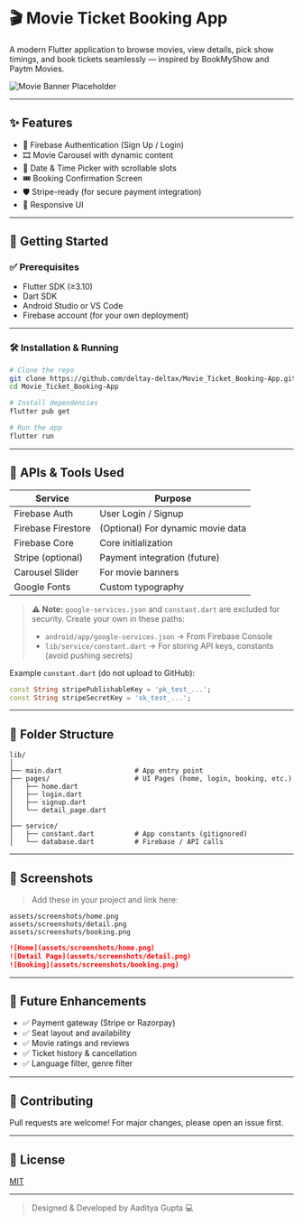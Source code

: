 # 🎬 Movie Ticket Booking App

A modern Flutter application to browse movies, view details, pick show timings, and book tickets seamlessly — inspired by BookMyShow and Paytm Movies.

![Movie Banner Placeholder](assets/images/banner_placeholder.png)

---

## ✨ Features

- 🔐 Firebase Authentication (Sign Up / Login)
- 🎞️ Movie Carousel with dynamic content
- 📅 Date & Time Picker with scrollable slots
- 🎟️ Booking Confirmation Screen
- 🛡️ Stripe-ready (for secure payment integration)
- 📱 Responsive UI

---

## 🚀 Getting Started

### ✅ Prerequisites

- Flutter SDK (≥3.10)
- Dart SDK
- Android Studio or VS Code
- Firebase account (for your own deployment)

---

### 🛠️ Installation & Running

```bash
# Clone the repo
git clone https://github.com/deltay-deltax/Movie_Ticket_Booking-App.git
cd Movie_Ticket_Booking-App

# Install dependencies
flutter pub get

# Run the app
flutter run
```

---

## 🔐 APIs & Tools Used

| Service           | Purpose                          |
|------------------|----------------------------------|
| Firebase Auth     | User Login / Signup              |
| Firebase Firestore| (Optional) For dynamic movie data|
| Firebase Core     | Core initialization              |
| Stripe (optional) | Payment integration (future)     |
| Carousel Slider   | For movie banners                |
| Google Fonts      | Custom typography                |

> ⚠️ **Note:** `google-services.json` and `constant.dart` are excluded for security. Create your own in these paths:
>
> - `android/app/google-services.json` → From Firebase Console
> - `lib/service/constant.dart` → For storing API keys, constants (avoid pushing secrets)

Example `constant.dart` (do not upload to GitHub):

```dart
const String stripePublishableKey = 'pk_test_...';
const String stripeSecretKey = 'sk_test_...';
```

---

## 📁 Folder Structure

```
lib/
│
├── main.dart                  # App entry point
├── pages/                     # UI Pages (home, login, booking, etc.)
│   ├── home.dart
│   ├── login.dart
│   ├── signup.dart
│   └── detail_page.dart
│
├── service/
│   ├── constant.dart          # App constants (gitignored)
│   └── database.dart          # Firebase / API calls
```

---

## 📸 Screenshots

> Add these in your project and link here:
```
assets/screenshots/home.png
assets/screenshots/detail.png
assets/screenshots/booking.png
```

```md
![Home](assets/screenshots/home.png)
![Detail Page](assets/screenshots/detail.png)
![Booking](assets/screenshots/booking.png)
```

---

## 🔮 Future Enhancements

- ✅ Payment gateway (Stripe or Razorpay)
- ✅ Seat layout and availability
- ✅ Movie ratings and reviews
- ✅ Ticket history & cancellation
- ✅ Language filter, genre filter

---

## 🤝 Contributing

Pull requests are welcome! For major changes, please open an issue first.

---

## 📄 License

[MIT](LICENSE)

---

> Designed & Developed by Aaditya Gupta 💻
